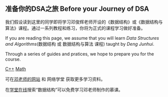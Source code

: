 ## 准备你的DSA之旅 Before your Journey of DSA

我们假设读到这里的同学即将学习邓俊辉老师开设的《数据结构》或《数据结构与算法》课程。通过一系列教程和练习，你将为正式的课程学习做好准备。

If you are reading this page, we assume that you will learn _Data Structures and Algorithms_(数据结构 或 数据结构与算法 课程) taught by _Deng Junhui_. 

Through a series of guides and pratices, we hope to prepare you for the course. 

[C++](./CPlusPlus/index.md)
[Math](./Math/index.md)



可在[邓老师的网站](https://dsa.cs.tsinghua.edu.cn/~deng/ds/dsacpp/index.htm) 和 网络学堂 获取更多学习资料。

在[学堂在线](https://www.xuetangx.com)搜索“数据结构”可以免费学习邓老师制作的慕课。